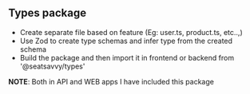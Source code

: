 ## Types package

- Create separate file based on feature (Eg: user.ts, product.ts, etc..,)
- Use Zod to create type schemas and infer type from the created schema
- Build the package and then import it in frontend or backend from '@seatsavvy/types'

**NOTE**: Both in API and WEB apps I have included this package
